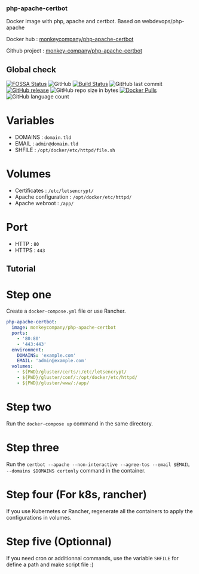 ### php-apache-certbot
Docker image with php, apache and certbot. Based on webdevops/php-apache

Docker hub : [monkeycompany/php-apache-certbot](https://hub.docker.com/r/monkeycompany/php-apache-certbot/)

Github project : [monkey-company/php-apache-certbot](https://github.com/monkey-company/php-apache-certbot)

## Global check

[![FOSSA Status](https://app.fossa.io/api/projects/git%2Bgithub.com%2Fmonkey-company%2Fphp-apache-certbot.svg?type=shield)](https://app.fossa.io/projects/git%2Bgithub.com%2Fmonkey-company%2Fphp-apache-certbot?ref=badge_shield)
![GitHub](https://img.shields.io/github/license/monkey-company/php-apache-certbot.svg)
[![Build Status](https://travis-ci.org/monkey-company/php-apache-certbot.svg?branch=master)](https://travis-ci.org/monkey-company/php-apache-certbot)
![GitHub last commit](https://img.shields.io/github/last-commit/monkey-company/php-apache-certbot.svg)
[![GitHub release](https://img.shields.io/github/release/monkey-company/php-apache-certbot.svg)](https://github.com/monkey-company/php-apache-certbot/releases/latest)
![GitHub repo size in bytes](https://img.shields.io/github/repo-size/monkey-company/php-apache-certbot.svg)
[![Docker Pulls](https://img.shields.io/docker/pulls/monkeycompany/php-apache-certbot.svg)](https://hub.docker.com/r/monkeycompany/php-apache-certbot/)
![GitHub language count](https://img.shields.io/github/languages/count/monkey-company/php-apache-certbot.svg)

# Variables

- DOMAINS : ```domain.tld```
- EMAIL : ``` admin@domain.tld ```
- SHFILE : ``` /opt/docker/etc/httpd/file.sh ```

# Volumes
- Certificates : ```/etc/letsencrypt/```
- Apache configuration : ```/opt/docker/etc/httpd/```
- Apache webroot : ```/app/```

# Port
- HTTP : ```80```
- HTTPS : ```443```

## Tutorial

# Step one

Create a ```docker-compose.yml``` file or use Rancher.

```yaml
php-apache-certbot:
  image: monkeycompany/php-apache-certbot
  ports:
    - '80:80'
    - '443:443'
  environment:
    DOMAINS: 'example.com'
    EMAIL: 'admin@example.com'
  volumes:
    - ${PWD}/gluster/certs/:/etc/letsencrypt/
    - ${PWD}/gluster/conf/:/opt/docker/etc/httpd/
    - ${PWD}/gluster/www/:/app/
```

# Step two

Run the ```docker-compose up``` command in the same directory.

# Step three

Run the ```certbot --apache --non-interactive --agree-tos --email $EMAIL --domains $DOMAINS certonly``` command in the container.

# Step four (For k8s, rancher)

If you use Kubernetes or Rancher, regenerate all the containers to apply the configurations in volumes.

# Step five (Optionnal)

If you need cron or additionnal commands, use the variable ``` SHFILE ``` for define a path and make script file :)
